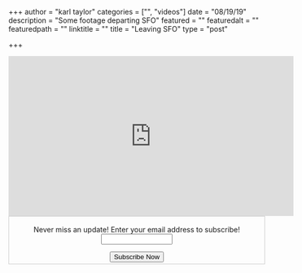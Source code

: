 +++
author = "karl taylor"
categories = ["", "videos"]
date = "08/19/19"
description = "Some footage departing SFO"
featured = ""
featuredalt = ""
featuredpath = ""
linktitle = ""
title = "Leaving SFO"
type = "post"

+++
<iframe width="560" height="315" src="https://www.youtube.com/embed/lnRO9dxAjLE" frameborder="0" allow="accelerometer; autoplay; encrypted-media; gyroscope; picture-in-picture" allowfullscreen></iframe>


  <form style="border:1px solid #ccc;padding:3px;text-align: center;" action="https://tinyletter.com/karljtaylor" method="post" target="popupwindow" onsubmit="window.open('https://tinyletter.com/karljtaylor', 'popupwindow', 'scrollbars=yes,width=800,height=600');return true" _lpchecked="1">
   <p style="
    display: flex;
    align-items: center;
    flex-direction: column;
"><label for="tlemail">Never miss an update! Enter your email address to subscribe!</label>
     <input type="text" name="email" id="tlemail" style="
    width: 140px;
"></p>
   <input type="hidden" value="1" name="embed"><input type="submit" value="Subscribe Now">
</form>
